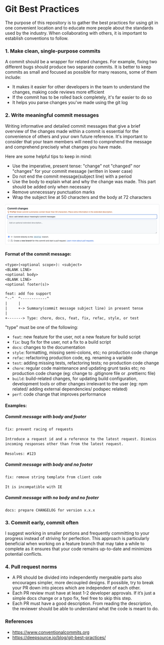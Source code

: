 # Git Best Practices

The purpose of this repository is to gather the best practices for using git in one convenient location and to educate more people about the standards used by the industry. When collaborating with others, it is important to establish conventions to follow.

### 1. Make clean, single-purpose commits

A commit should be a wrapper for related changes. For example, fixing two different bugs should produce two separate commits. It is better to keep commits as small and focused as possible for many reasons, some of them include:

- It makes it easier for other developers in the team to understand the changes, making code reviews more efficient
- If the commit has to be rolled back completely, it's far easier to do so
- It helps you parse changes you've made using the git log


### 2. Write meaningful commit messages

Writing informative and detailed commit messages that give a brief overview of the changes made within a commit is essential for the convenience of others and your own future reference. It's important to consider that your team members will need to comprehend the message and comprehend precisely what changes you have made.

Here are some helpful tips to keep in mind:

- Use the imperative, present tense: "change" not "changed" nor "changes" for your commit message (written in lower case)
- Do not end the commit message(subject line) with a period
- Use the body to explain what and why the change was made. This part should be added only when necessary
- Remove unnecessary punctuation marks
- Wrap the subject line at 50 characters and the body at 72 characters

<p>
<img alt="Light" src="/commit-message.png">
</p> 

#### Format of the commit message:

```
<type>(<optional scope>): <subject>
<BLANK LINE>
<optional body>
<BLANK LINE>
<optional footer(s)>
```
  
```
feat: add foo support
^--^  ^------------^
|     |
|     +-> Summary(commit message subject line) in present tense
|
+-------> Type: chore, docs, feat, fix, refac, style, or test
```

"type" must be one of the following:

- `feat`: new feature for the user, not a new feature for build script
- `fix`: bug fix for the user, not a fix to a build script
- `docs`: changes to the documentation
- `style`: formatting, missing semi-colons, etc; no production code change
- `refac`: refactoring production code, eg. renaming a variable
- `test`: adding missing tests, refactoring tests; no production code change
- `chore`: regular code maintenance and updating grunt tasks etc; no production code change (eg: change to .gitignore file or .prettierrc file)
- `build`: build-related changes, for updating build configuration, development tools or other changes irrelevant to the user (eg: npm related/ adding external dependencies/ podspec related)
- `perf`: code change that improves performance

#### Examples:

##### Commit message with body and footer

```
fix: prevent racing of requests

Introduce a request id and a reference to the latest request. Dismiss
incoming responses other than from the latest request.

Resolves: #123
```

##### Commit message with body and no footer

```
fix: remove string template from client code

It is incompatible with IE
```

##### Commit message with no body and no footer

```
docs: prepare CHANGELOG for version x.x.x
```

### 3. Commit early, commit often

I suggest working in smaller portions and frequently committing to your progress instead of striving for perfection. This approach is particularly beneficial when working on a feature branch that may take a while to complete as it ensures that your code remains up-to-date and minimizes potential conflicts.

### 4. Pull request norms

- A PR should be divided into independently mergeable parts also encourages simpler, more decoupled designs. If possible, try to break your PR down into pieces which are independent of each other.
- Each PR review must have at least 1-2 developer approvals. If it’s just a simple docs change or a typo fix, feel free to skip this step.
- Each PR must have a good description. From reading the description, the reviewer should be able to understand what the code is meant to do.

### References
- https://www.conventionalcommits.org
- https://deepsource.io/blog/git-best-practices/
